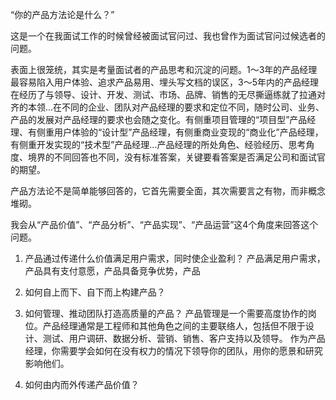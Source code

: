 “你的产品方法论是什么？”

这是一个在我面试工作的时候曾经被面试官问过、我也曾作为面试官问过候选者的问题。

表面上很笼统，其实是考量面试者的产品思考和沉淀的问题。1～3年的产品经理最容易陷入用户体验、追求产品易用、埋头写文档的误区，3～5年内的产品经理在经历了与领导、设计、开发、测试、市场、品牌、销售的无尽撕逼练就了拉通对齐的本领...在不同的企业、团队对产品经理的要求和定位不同，随时公司、业务、产品的发展对产品经理的要求也会随之变化。有侧重项目管理的“项目型”产品经理、有侧重用户体验的“设计型”产品经理，有侧重商业变现的“商业化”产品经理，有侧重开发实现的“技术型”产品经理...产品经理的所处角色、经验经历、思考角度、境界的不同回答也不同，没有标准答案，关键要看答案是否满足公司和面试官的期望。

产品方法论不是简单能够回答的，它首先需要全面，其次需要言之有物，而非概念堆砌。

我会从“产品价值”、“产品分析”、“产品实现”、“产品运营”这4个角度来回答这个问题。
1. 产品通过传递什么价值满足用户需求，同时使企业盈利？
产品满足用户需求，产品具有支付意愿，产品具备竞争优势，产品

2. 如何自上而下、自下而上构建产品？
3. 如何管理、推动团队打造高质量的产品？
产品管理是一个需要高度协作的岗位。产品经理通常是工程师和其他角色之间的主要联络人，包括但不限于设计、测试、用户调研、数据分析、营销、销售、客户支持以及领导。
作为产品经理，你需要学会如何在没有权力的情况下领导你的团队，用你的愿景和研究影响他们。

4. 如何由内而外传递产品价值？